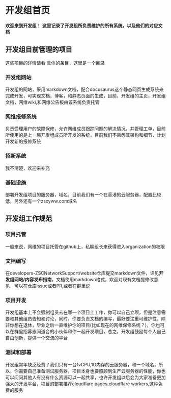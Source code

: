 # 开发组首页
**欢迎来到开发组！**
**这里记录了开发组所负责维护的所有系统，以及他们的对应文档**
## 开发组目前管理的项目
这些项目的详情请看 具体的条目，这里是一个目录
### 开发组网站
开发组的网站，采用markdown文档，配合docusaurus这个静态网页生成系统来完成开发，可实现文档，博客，和静态页面的生成，目前，开发组的主页，开发组文档，网维wiki,和网维公告板由该系统负责托管
### 网维报修系统
负责受理用户的故障保修，允许网维成员跟踪问题的解决情况，并管理工单，目前所使用的是上一届开发组成员所开发的系统，目前我们不熟悉其架构和细节，计划开发新的报修系统
### 招新系统
我不清楚，欢迎来补充
### 基础设施
部署开发组项目的服务器，域名，目前我们有一个在香港的云服务器，配置比较低，另外还有一个zsxyww.com域名
## 开发组工作规范
### 项目托管
一般来说，网维的项目托管在github上，私聊组长来获得进入organization的权限
### 文档编写
在developers-ZSCNetworkSupport/website仓库提交markdown文件，详见**开发组网站/内容发布指南**，文档使用markdown格式，欢迎对现有文档提修改意见，可以在仓库issue或者PR,或者在群里说
### 项目开发
开发组基本上不会强制组员去在哪一个项目上工作，你可以自己立项，但是注意需要和其他组员告知和讨论，同时，你要负责文档的编写，最好要注重可维护性，除非你想在退休，毕业之后一直维护你的项目(比如现在的网维保修系统？)，你也可以在群里招募志同道合的小伙伴和你一起开发项目，总之，开发组鼓励每个人自己自由创新，提供一个交流的平台
### 测试和部署
开发组常年缺乏经费？我们只有一台1vCPU,1G内存的云服务器，和一个域名，所以，你需要自己准备测试服务器，项目本身也要照顾到生产云服务器的性能，你也可以问问其他人有没有什么资源可以一起共享，也许开发组以后会为大家准备更加强大的开发平台，项目的部署推荐cloudflare pages,cloudflare workers,这种免费的服务


